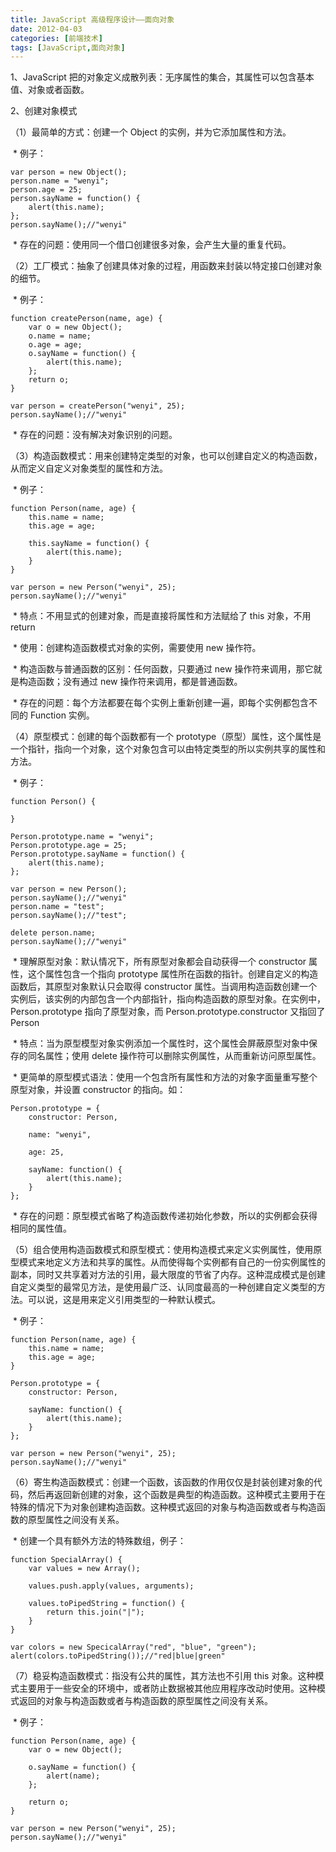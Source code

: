 ```yaml
---
title: JavaScript 高级程序设计——面向对象
date: 2012-04-03
categories: [前端技术]
tags: [JavaScript,面向对象]
---
```


1、JavaScript
把的对象定义成散列表：无序属性的集合，其属性可以包含基本值、对象或者函数。


2、创建对象模式

（1）最简单的方式：创建一个 Object 的实例，并为它添加属性和方法。

 \* 例子：

```
var person = new Object();
person.name = "wenyi";
person.age = 25;
person.sayName = function() {
	alert(this.name);
};
person.sayName();//"wenyi"
```

 \* 存在的问题：使用同一个借口创建很多对象，会产生大量的重复代码。


（2）工厂模式：抽象了创建具体对象的过程，用函数来封装以特定接口创建对象的细节。

 \* 例子：

```
function createPerson(name, age) {
	var o = new Object();
	o.name = name;
	o.age = age;
	o.sayName = function() {
		alert(this.name);
	};
	return o;
}

var person = createPerson("wenyi", 25);
person.sayName();//"wenyi"
```

 \* 存在的问题：没有解决对象识别的问题。


（3）构造函数模式：用来创建特定类型的对象，也可以创建自定义的构造函数，从而定义自定义对象类型的属性和方法。

 \* 例子：

```
function Person(name, age) {
	this.name = name;
	this.age = age;

	this.sayName = function() {
		alert(this.name);
	}
}

var person = new Person("wenyi", 25);
person.sayName();//"wenyi"
```

 \* 特点：不用显式的创建对象，而是直接将属性和方法赋给了 this 对象，不用
return

 \* 使用：创建构造函数模式对象的实例，需要使用 new 操作符。

 \* 构造函数与普通函数的区别：任何函数，只要通过 new
操作符来调用，那它就是构造函数；没有通过 new 操作符来调用，都是普通函数。

 \*
存在的问题：每个方法都要在每个实例上重新创建一遍，即每个实例都包含不同的
Function 实例。


（4）原型模式：创建的每个函数都有一个
prototype（原型）属性，这个属性是一个指针，指向一个对象，这个对象包含可以由特定类型的所以实例共享的属性和方法。

 \* 例子：
```
function Person() {

}

Person.prototype.name = "wenyi";
Person.prototype.age = 25;
Person.prototype.sayName = function() {
	alert(this.name);
};

var person = new Person();
person.sayName();//"wenyi"
person.name = "test";
person.sayName();//"test";

delete person.name;
person.sayName();//"wenyi"
```

 \* 理解原型对象：默认情况下，所有原型对象都会自动获得一个 constructor
属性，这个属性包含一个指向 prototype
属性所在函数的指针。创建自定义的构造函数后，其原型对象默认只会取得
constructor
属性。当调用构造函数创建一个实例后，该实例的内部包含一个内部指针，指向构造函数的原型对象。在实例中，Person.prototype
指向了原型对象，而 Person.prototype.constructor 又指回了 Person

 \*
特点：当为原型模型对象实例添加一个属性时，这个属性会屏蔽原型对象中保存的同名属性；使用
delete 操作符可以删除实例属性，从而重新访问原型属性。

 \*
更简单的原型模式语法：使用一个包含所有属性和方法的对象字面量重写整个原型对象，并设置
constructor 的指向。如：
```
Person.prototype = {
	constructor: Person,

	name: "wenyi",

	age: 25,

	sayName: function() {
		alert(this.name);
	}
};
```

 \*
存在的问题：原型模式省略了构造函数传递初始化参数，所以的实例都会获得相同的属性值。


（5）组合使用构造函数模式和原型模式：使用构造模式来定义实例属性，使用原型模式来地定义方法和共享的属性。从而使得每个实例都有自己的一份实例属性的副本，同时又共享着对方法的引用，最大限度的节省了内存。这种混成模式是创建自定义类型的最常见方法，是使用最广泛、认同度最高的一种创建自定义类型的方法。可以说，这是用来定义引用类型的一种默认模式。

 \* 例子：
```
function Person(name, age) {
	this.name = name;
	this.age = age;
}

Person.prototype = {
	constructor: Person,

	sayName: function() {
		alert(this.name);
	}
};

var person = new Person("wenyi", 25);
person.sayName();//"wenyi"
```

（6）寄生构造函数模式：创建一个函数，该函数的作用仅仅是封装创建对象的代码，然后再返回新创建的对象，这个函数是典型的构造函数。这种模式主要用于在特殊的情况下为对象创建构造函数。这种模式返回的对象与构造函数或者与构造函数的原型属性之间没有关系。

 \* 创建一个具有额外方法的特殊数组，例子：
```
function SpecialArray() {
	var values = new Array();

	values.push.apply(values, arguments);

	values.toPipedString = function() {
		return this.join("|");
	}
}

var colors = new SpecicalArray("red", "blue", "green");
alert(colors.toPipedString());//"red|blue|green"
```

（7）稳妥构造函数模式：指没有公共的属性，其方法也不引用 this
对象。这种模式主要用于一些安全的环境中，或者防止数据被其他应用程序改动时使用。这种模式返回的对象与构造函数或者与构造函数的原型属性之间没有关系。

 \* 例子：
```
function Person(name, age) {
	var o = new Object();

	o.sayName = function() {
		alert(name);
	};

	return o;
}

var person = new Person("wenyi", 25);
person.sayName();//"wenyi"
```
